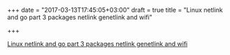 +++
date = "2017-03-13T17:45:05+03:00"
draft = true
title = "Linux netlink and go part 3 packages netlink genetlink and wifi"

+++

<p><a href="https://medium.com/@mdlayher/linux-netlink-and-go-part-3-packages-netlink-genetlink-and-wifi-b0ca78e62f8a">Linux netlink and go part 3 packages netlink genetlink and wifi</a></p>

